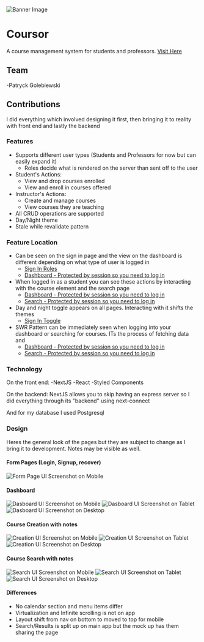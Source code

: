 ![Banner Image](https://raw.githubusercontent.com/CFKeef/qcfirst/main/public/images/readme/Banner.png)

# Coursor

A course management system for students and professors. [Visit Here](www.coursor.io)

## Team
-Patryck Golebiewski

## Contributions
I did everything which involved designing it first, then bringing it to reality with front end and lastly the backend

### Features
* Supports different user types (Students and Professors for now but can easily expand it)
  * Roles decide what is rendered on the server than sent off to the user
* Student's Actions:
  * View and drop courses enrolled
  * View and enroll in courses offered
* Instructor's Actions:
  * Create and manage courses
  * View courses they are teaching
* All CRUD operations are supported
* Day/Night theme
* Stale while revalidate pattern

### Feature Location
* Can be seen on the sign in page and the view on the dashboard is different depending on what type of user is logged in
  * [Sign In Roles](https://coursor.io/)
  * [Dashboard - Protected by session so you need to log in](https://coursor.io/dashboard) 
* When logged in as a student you can see these actions by interacting with the course element and the search page
  * [Dashboard - Protected by session so you need to log in](https://coursor.io/dashboard)
  * [Search - Protected by session so you need to log in](https://coursor.io/search)
* Day and night toggle appears on all pages. Interacting with it shifts the themes
  * [Sign In Toggle](https://coursor.io/)
* SWR Pattern can be immediately seen when logging into your dashboard or searching for courses. ITs the process of fetching data and
  * [Dashboard - Protected by session so you need to log in](https://coursor.io/dashboard)
  * [Search - Protected by session so you need to log in](https://coursor.io/search)
 
### Technology

On the front end:
-NextJS
-React
-Styled Components

On the backend:
NextJS allows you to skip having an express server so I did everything through its "backend" using next-connect


And for my database I used Postgresql


### Design

Heres the general look of the pages but they are subject to change as I bring it to development. Notes may be visible as well.

#### Form Pages (Login, Signup, recover)

![Form Page UI Screenshot on Mobile](https://raw.githubusercontent.com/CFKeef/qcfirst/main/public/images/readme/Screen%20Shot%202021-03-20%20at%2012.44.03%20PM.png)

#### Dashboard

![Dasboard UI Screenshot on Mobile](https://raw.githubusercontent.com/CFKeef/qcfirst/main/public/images/readme/Screen%20Shot%202021-03-20%20at%2012.44.19%20PM.png)
![Dasboard UI Screenshot on Tablet](https://raw.githubusercontent.com/CFKeef/qcfirst/main/public/images/readme/tabletDash.png)
![Dasboard UI Screenshot on Desktop](https://raw.githubusercontent.com/CFKeef/qcfirst/main/public/images/readme/Screen%20Shot%202021-03-20%20at%2012.45.11%20PM.png)


#### Course Creation with notes

![Creation UI Screenshot on Mobile](https://raw.githubusercontent.com/CFKeef/qcfirst/main/public/images/readme/Screen%20Shot%202021-03-20%20at%2012.44.38%20PM.png)
![Creation UI Screenshot on Tablet](https://raw.githubusercontent.com/CFKeef/qcfirst/main/public/images/readme/tabletCreation.png)
![Creation UI Screenshot on Desktop](https://github.com/CFKeef/qcfirst/blob/main/public/images/readme/Screen%20Shot%202021-03-20%20at%2012.45.02%20PM.png)

#### Course Search with notes

![Search UI Screenshot on Mobile](https://raw.githubusercontent.com/CFKeef/qcfirst/main/public/images/readme/Screen%20Shot%202021-03-20%20at%2012.44.47%20PM.png)
![Search UI Screenshot on Tablet](https://raw.githubusercontent.com/CFKeef/qcfirst/main/public/images/readme/tabletSearch.png)
![Search UI Screenshot on Desktop](https://raw.githubusercontent.com/CFKeef/qcfirst/main/public/images/readme/Screen%20Shot%202021-03-20%20at%2012.44.53%20PM.png)

#### Differences
- No calendar section and menu items differ
- Virtualization and Infinite scrolling is not on app
- Layout shift from nav on bottom to moved to top for mobile
- Search/Results is split up on main app but the mock up has them sharing the page


